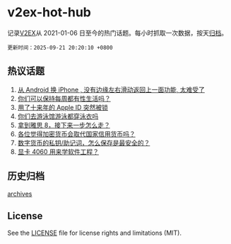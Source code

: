 # v2ex-hot-hub

 记录[V2EX](https://www.v2ex.com/)从 2021-01-06 日至今的热门话题。每小时抓取一次数据，按天[归档](archives)。

`更新时间：2025-09-21 20:20:10 +0800`

## 热议话题

1. [从 Android 换 iPhone , 没有边缘左右滑动返回上一面功能, 太难受了](https://www.v2ex.com/t/1160803)
1. [你们可以保持每周都有性生活吗？](https://www.v2ex.com/t/1160811)
1. [用了十来年的 Apple ID 突然被锁](https://www.v2ex.com/t/1160848)
1. [你们去游泳馆游泳都穿泳衣吗](https://www.v2ex.com/t/1160796)
1. [拿到雅思 8，接下来一步怎么走？](https://www.v2ex.com/t/1160762)
1. [各位觉得加密货币会取代国家信用货币吗？](https://www.v2ex.com/t/1160842)
1. [数字货币的私钥/助记词，怎么保存是最安全的？](https://www.v2ex.com/t/1160814)
1. [显卡 4060 用来学软件工程？](https://www.v2ex.com/t/1160830)

## 历史归档

[archives](archives)

## License

See the [LICENSE](LICENSE) file for license rights and limitations (MIT).
